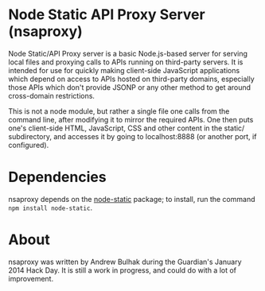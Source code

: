 Node Static API Proxy Server (nsaproxy)
=======================================

Node Static/API Proxy server is a basic Node.js-based server for serving 
local files and proxying calls to APIs running on third-party servers. It is 
intended for use for quickly making client-side JavaScript applications 
which depend on access to APIs hosted on third-party domains, especially 
those APIs which don't provide JSONP or any other method to get around 
cross-domain restrictions.

This is not a node module, but rather a single file one calls from the 
command line, after modifying it to mirror the required APIs. One then 
puts one's client-side HTML, JavaScript, CSS and other content in the 
static/ subdirectory, and accesses it by going to localhost:8888 (or another
port, if configured).

Dependencies
============

nsaproxy depends on the [node-static](https://github.com/cloudhead/node-static) package; to install, run the command `npm install node-static`.

About
=====

nsaproxy was written by Andrew Bulhak during the Guardian's January 2014 Hack Day.
It is still a work in progress, and could do with a lot of improvement.
